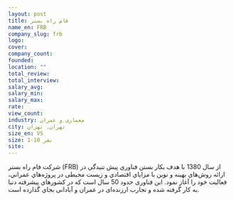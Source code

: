 ```yaml
---
layout: post
title: فام راه بستر
name_en: FRB
company_slug: frb
logo: 
cover: 
company_count:
founded:
location: ""
total_review: 
total_interview: 
salary_avg: 
salary_min: 
salary_max: 
rate: 
view_count: 
industry: معماری و عمران
city: تهران, تهران
size_en: VS
size: 1-10 نفر
site: 
---
```


شرکت فام راه بستر (FRB) از سال 1380 با هدف بکار بستن فناوري پيش تنيدگي در ارائه روش‌هاي بهينه و نوين با مزاياي اقتصادي و زيست محيطی در پروژه‌هاي عمراني، فعاليت خود را آغاز نمود. اين فناوری حدود 50 سال است که در کشورهاي پيشرفته دنيا به کار گرفته شده و تجارب ارزنده‌ای در عمران و آبادانی بجاي گذارده است.
